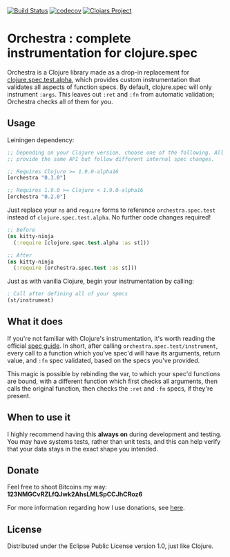 [![Build Status](https://travis-ci.org/jeaye/orchestra.svg?branch=master)](https://travis-ci.org/jeaye/orchestra) [![codecov](https://codecov.io/gh/jeaye/orchestra/branch/master/graph/badge.svg)](https://codecov.io/gh/jeaye/orchestra) [![Clojars Project](https://img.shields.io/clojars/v/orchestra.svg)](https://clojars.org/orchestra)
# Orchestra : complete instrumentation for clojure.spec
Orchestra is a Clojure library made as a drop-in replacement for
[clojure.spec.test.alpha](https://clojure.org/guides/spec), which provides custom
instrumentation that validates all aspects of function specs. By default,
clojure.spec will only instrument `:args`.  This leaves out `:ret` and `:fn`
from automatic validation; Orchestra checks all of them for you.

## Usage
Leiningen dependency:

```clojure
;; Depending on your Clojure version, choose one of the following. All of them
;; provide the same API but follow different internal spec changes.

;; Requires Clojure >= 1.9.0-alpha16
[orchestra "0.3.0"]

;; Requires 1.9.0 >= Clojure < 1.9.0-alpha16
[orchestra "0.2.0"]
```

Just replace your `ns` and `require` forms to reference `orchestra.spec.test`
instead of `clojure.spec.test.alpha`. No further code changes required!

```clojure
;; Before
(ns kitty-ninja
  (:require [clojure.spec.test.alpha :as st]))

;; After
(ns kitty-ninja
  (:require [orchestra.spec.test :as st]))
```

Just as with vanilla Clojure, begin your instrumentation by calling:

```clojure
; Call after defining all of your specs
(st/instrument)
```

## What it does
If you're not familiar with Clojure's instrumentation, it's worth reading the
official [spec
guide](https://clojure.org/guides/spec#_instrumentation_and_testing). In short,
after calling `orchestra.spec.test/instrument`, every call to a function which
you've spec'd will have its arguments, return value, and `:fn` spec validated,
based on the specs you've provided.

This magic is possible by rebinding the var, to which your spec'd functions are
bound, with a different function which first checks all arguments, then calls
the original function, then checks the `:ret` and `:fn` specs, if they're
present.

## When to use it
I highly recommend having this **always on** during development and testing. You
may have systems tests, rather than unit tests, and this can help verify that
your data stays in the exact shape you intended.

## Donate
Feel free to shoot Bitcoins my way: **123NMGCvRZLfQJwk2AhsLMLSpCCJhCRoz6**

For more information regarding how I use donations, see
[here](http://jeaye.com/donate/).

## License
Distributed under the Eclipse Public License version 1.0, just like Clojure.
